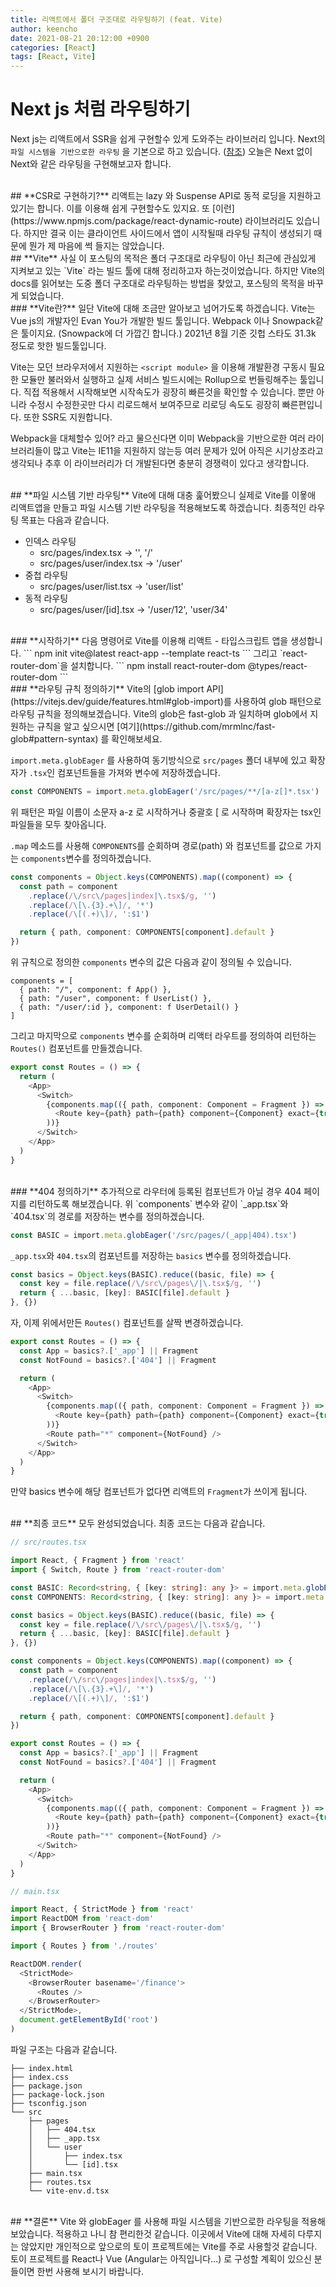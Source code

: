 ```yaml
---
title: 리액트에서 폴더 구조대로 라우팅하기 (feat. Vite)
author: keencho
date: 2021-08-21 20:12:00 +0900
categories: [React]
tags: [React, Vite]
---
```


# **Next js 처럼 라우팅하기**
Next js는 리액트에서 SSR을 쉽게 구현할수 있게 도와주는 라이브러리 입니다. Next의 `파일 시스템을 기반으로한 라우팅` 을 기본으로 하고 있습니다. ([참조](https://nextjs.org/docs/routing/introduction))
오늘은 Next 없이 Next와 같은 라우팅을 구현해보고자 합니다.

<br/>
## **CSR로 구현하기?**
리액트는 lazy 와 Suspense API로 동적 로딩을 지원하고 있기는 합니다. 이를 이용해 쉽게 구현할수도 있지요. 또 [이런](https://www.npmjs.com/package/react-dynamic-route) 라이브러리도 있습니다.
하지만 결국 이는 클라이언트 사이드에서 앱이 시작될때 라우팅 규칙이 생성되기 때문에 뭔가 제 마음에 썩 들지는 않았습니다.

<br/>
## **Vite**
사실 이 포스팅의 목적은 폴더 구조대로 라우팅이 아닌 최근에 관심있게 지켜보고 있는 `Vite` 라는 빌드 툴에 대해 정리하고자 하는것이었습니다. 하지만 Vite의 docs를 읽어보는 도중 폴더 구조대로 라우팅하는 방법을 찾았고, 포스팅의 목적을 바꾸게 되었습니다.

<br/>
### **Vite란?**
일단 Vite에 대해 조금만 알아보고 넘어가도록 하겠습니다. Vite는 Vue js의 개발자인 Evan You가 개발한 빌드 툴입니다. Webpack 이나 Snowpack같은 툴이지요. (Snowpack에 더 가깝긴 합니다.) 2021년 8월 기준 깃헙 스타도 31.3k 정도로 핫한 빌드툴입니다.

Vite는 모던 브라우저에서 지원하는 `<script module>` 을 이용해 개발환경 구동시 필요한 모듈만 불러와서 실행하고 실제 서비스 빌드시에는 Rollup으로 번들링해주는 툴입니다. 직접 적용해서 시작해보면 시작속도가 굉장히 빠른것을 확인할 수 있습니다.
뿐만 아니라 수정시 수정한곳만 다시 리로드해서 보여주므로 리로딩 속도도 굉장히 빠른편입니다. 또한 SSR도 지원합니다.

Webpack을 대체할수 있어? 라고 물으신다면 이미 Webpack을 기반으로한 여러 라이브러리들이 많고 Vite는 IE11을 지원하지 않는등 여러 문제가 있어 아직은 시기상조라고 생각되나 추후 이 라이브러리가 더 개발된다면
충분히 경쟁력이 있다고 생각합니다.

<br/>
## **파일 시스템 기반 라우팅**
Vite에 대해 대충 훑어봤으니 실제로 Vite를 이욯애 리액트앱을 만들고 파일 시스템 기반 라우팅을 적용해보도록 하겠습니다. 최종적인 라우팅 목표는 다음과 같습니다.

- 인덱스 라우팅
  - src/pages/index.tsx -> '', '/'
  - src/pages/user/index.tsx -> '/user'
- 중첩 라우팅
  - src/pages/user/list.tsx -> 'user/list'
- 동적 라우팅
  - src/pages/user/[id].tsx -> '/user/12', 'user/34'

<br/>
### **시작하기**
다음 명령어로 Vite를 이용해 리액트 - 타입스크립트 앱을 생성합니다.
```
npm init vite@latest react-app --template react-ts
```
그리고 `react-router-dom`을 설치합니다.
```
npm install react-router-dom @types/react-router-dom
```

<br/>
### **라우팅 규칙 정의하기**
Vite의 [glob import API](https://vitejs.dev/guide/features.html#glob-import)를 사용하여 glob 패턴으로 라우팅 규칙을 정의해보겠습니다. Vite의 glob은 fast-glob 과 일치하며
glob에서 지원하는 규칙을 알고 싶으시면 [여기](https://github.com/mrmlnc/fast-glob#pattern-syntax) 를 확인해보세요.

`import.meta.globEager` 를 사용하여 동기방식으로 `src/pages` 폴더 내부에 있고 확장자가 `.tsx`인 컴포넌트들을 가져와 변수에 저장하겠습니다.
```typescript
const COMPONENTS = import.meta.globEager('/src/pages/**/[a-z[]*.tsx')
```
위 패턴은 파일 이름이 소문자 a-z 로 시작하거나 중괄호 [ 로 시작하며 확장자는 tsx인 파일들을 모두 찾아옵니다.

`.map` 메소드를 사용해 `COMPONENTS`를 순회하며 경로(path) 와 컴포넌트를 값으로 가지는 `components`변수를 정의하겠습니다.
```typescript
const components = Object.keys(COMPONENTS).map((component) => {
  const path = component
    .replace(/\/src\/pages|index|\.tsx$/g, '')
    .replace(/\[\.{3}.+\]/, '*')
    .replace(/\[(.+)\]/, ':$1')

  return { path, component: COMPONENTS[component].default }
})
```
위 규칙으로 정의한 `components` 변수의 값은 다음과 같이 정의될 수 있습니다.
```
components = [
  { path: "/", component: f App() },
  { path: "/user", component: f UserList() },
  { path: "/user/:id }, component: f UserDetail() }
]
```
그리고 마지막으로 `components` 변수를 순회하며 리액터 라우트를 정의하여 리턴하는 `Routes()` 컴포넌트를 만들겠습니다.

```typescript
export const Routes = () => {
  return (
    <App>
      <Switch>
        {components.map(({ path, component: Component = Fragment }) => (
          <Route key={path} path={path} component={Component} exact={true} />
        ))}
      </Switch>
    </App>
  )
}
```

<br/>
### **404 정의하기**
추가적으로 라우터에 등록된 컴포넌트가 아닐 경우 404 페이지를 리턴하도록 해보겠습니다. 위 `components` 변수와 같이 `_app.tsx`와 `404.tsx`의 경로를 저장하는 변수를 정의하겠습니다.

```typescript
const BASIC = import.meta.globEager('/src/pages/(_app|404).tsx')
```
`_app.tsx`와 `404.tsx`의 컴포넌트를 저장하는 `basics` 변수를 정의하겠습니다.

```typescript
const basics = Object.keys(BASIC).reduce((basic, file) => {
  const key = file.replace(/\/src\/pages\/|\.tsx$/g, '')
  return { ...basic, [key]: BASIC[file].default }
}, {})
```

자, 이제 위에서만든 `Routes()` 컴포넌트를 살짝 변경하겠습니다.
```typescript
export const Routes = () => {
  const App = basics?.['_app'] || Fragment
  const NotFound = basics?.['404'] || Fragment

  return (
    <App>
      <Switch>
        {components.map(({ path, component: Component = Fragment }) => (
          <Route key={path} path={path} component={Component} exact={true} />
        ))}
        <Route path="*" component={NotFound} />
      </Switch>
    </App>
  )
}
```
만약 basics 변수에 해당 컴포넌트가 없다면 리액트의 `Fragment`가 쓰이게 됩니다.

<br/>
## **최종 코드**
모두 완성되었습니다. 최종 코드는 다음과 같습니다.

```typescript
// src/routes.tsx

import React, { Fragment } from 'react'
import { Switch, Route } from 'react-router-dom'

const BASIC: Record<string, { [key: string]: any }> = import.meta.globEager('/src/pages/(_app|404).tsx')
const COMPONENTS: Record<string, { [key: string]: any }> = import.meta.globEager('/src/pages/**/[a-z[]*.tsx')

const basics = Object.keys(BASIC).reduce((basic, file) => {
  const key = file.replace(/\/src\/pages\/|\.tsx$/g, '')
  return { ...basic, [key]: BASIC[file].default }
}, {})

const components = Object.keys(COMPONENTS).map((component) => {
  const path = component
    .replace(/\/src\/pages|index|\.tsx$/g, '')
    .replace(/\[\.{3}.+\]/, '*')
    .replace(/\[(.+)\]/, ':$1')

  return { path, component: COMPONENTS[component].default }
})

export const Routes = () => {
  const App = basics?.['_app'] || Fragment
  const NotFound = basics?.['404'] || Fragment

  return (
    <App>
      <Switch>
        {components.map(({ path, component: Component = Fragment }) => (
          <Route key={path} path={path} component={Component} exact={true} />
        ))}
        <Route path="*" component={NotFound} />
      </Switch>
    </App>
  )
}
```

```typescript
// main.tsx

import React, { StrictMode } from 'react'
import ReactDOM from 'react-dom'
import { BrowserRouter } from 'react-router-dom'

import { Routes } from './routes'

ReactDOM.render(
  <StrictMode>
    <BrowserRouter basename='/finance'>
      <Routes />
    </BrowserRouter>
  </StrictMode>,
  document.getElementById('root')
)
```
파일 구조는 다음과 같습니다.
```
├── index.html
├── index.css
├── package.json
├── package-lock.json
├── tsconfig.json
└── src
    ├── pages
    │   ├── 404.tsx
    │   ├── _app.tsx
    │   └── user
    │       ├── index.tsx
    │       └── [id].tsx
    ├── main.tsx
    ├── routes.tsx
    └── vite-env.d.tsx
```

<br/>
## **결론**
Vite 와 globEager 를 사용해 파일 시스템을 기반으로한 라우팅을 적용해보았습니다. 적용하고 나니 참 편리한것 같습니다. 이곳에서 Vite에 대해 자세히 다루지는 않았지만
개인적으로 앞으로의 토이 프로젝트에는 Vite를 주로 사용할것 같습니다. 토이 프로젝트를 React나 Vue (Angular는 아직입니다...) 로 구성할 계획이 있으신 분들이면 한번 사용해 보시기 바랍니다.



